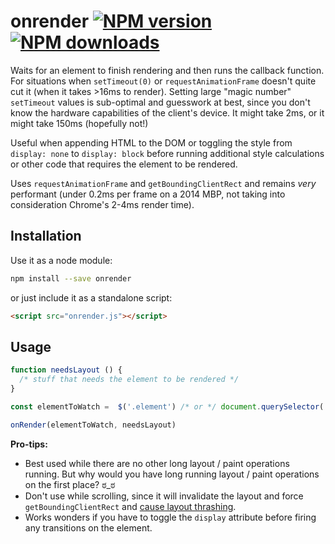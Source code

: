 # onrender [![NPM version](https://img.shields.io/npm/v/onrender.svg?style=flat)](https://www.npmjs.com/package/onrender) [![NPM downloads](https://img.shields.io/npm/dm/onrender.svg?style=flat)](https://npmjs.org/package/onrender)


Waits for an element to finish rendering and then runs the callback function. For situations when `setTimeout(0)` or `requestAnimationFrame` doesn't quite cut it (when it takes >16ms to render). Setting large "magic number" `setTimeout` values is sub-optimal and guesswork at best, since you don't know the hardware capabilities of the client's device. It might take 2ms, or it might take 150ms (hopefully not!)

Useful when appending HTML to the DOM or toggling the style from `display: none` to `display: block` before running additional style calculations or other code that requires the element to be rendered.

Uses `requestAnimationFrame` and `getBoundingClientRect` and remains *very* performant (under 0.2ms per frame on a 2014 MBP, not taking into consideration Chrome's 2-4ms render time).

## Installation
Use it as a node module:
```bash
npm install --save onrender
```
or just include it as a standalone script:
```html
<script src="onrender.js"></script>
```

## Usage
```javascript
function needsLayout () {
  /* stuff that needs the element to be rendered */
}

const elementToWatch =  $('.element') /* or */ document.querySelector('.element')

onRender(elementToWatch, needsLayout)
```


**Pro-tips:**
 * Best used while there are no other long layout / paint operations running. But why would you have long running layout / paint operations on the first place? ಠ_ಠ
 * Don't use while scrolling, since it will invalidate the layout and force `getBoundingClientRect` and [cause layout thrashing](https://gist.github.com/paulirish/5d52fb081b3570c81e3a).
 * Works wonders if you have to toggle the `display` attribute before firing any transitions on the element.
